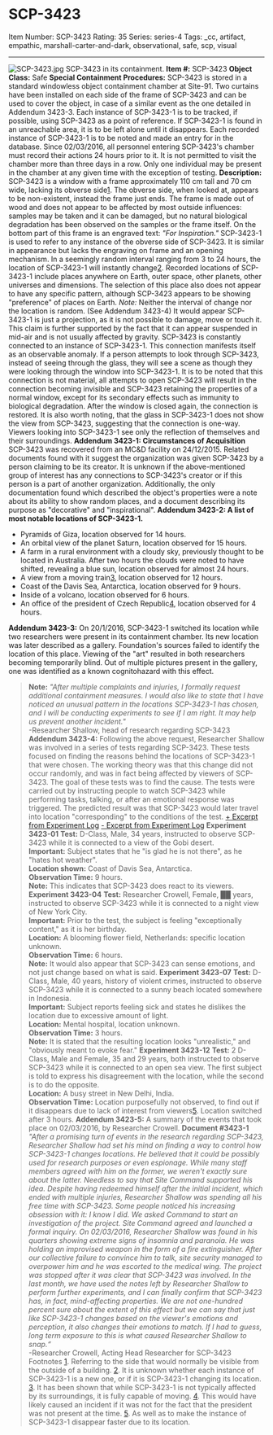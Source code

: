 # SCP-3423
Item Number: SCP-3423
Rating: 35
Series: series-4
Tags: _cc, artifact, empathic, marshall-carter-and-dark, observational, safe, scp, visual

---

![SCP-3423.jpg](https://scp-wiki.wdfiles.com/local--files/scp-3423/SCP-3423.jpg)
SCP-3423 in its containment.
**Item #:** SCP-3423
**Object Class:** Safe
**Special Containment Procedures:** SCP-3423 is stored in a standard windowless object containment chamber at Site-91. Two curtains have been installed on each side of the frame of SCP-3423 and can be used to cover the object, in case of a similar event as the one detailed in Addendum 3423-3.
Each instance of SCP-3423-1 is to be tracked, if possible, using SCP-3423 as a point of reference. If SCP-3423-1 is found in an unreachable area, it is to be left alone until it disappears. Each recorded instance of SCP-3423-1 is to be noted and made an entry for in the database.
Since 02/03/2016, all personnel entering SCP-3423's chamber must record their actions 24 hours prior to it. It is not permitted to visit the chamber more than three days in a row. Only one individual may be present in the chamber at any given time with the exception of testing.
**Description:** SCP-3423 is a window with a frame approximately 110 cm tall and 70 cm wide, lacking its obverse side[1](javascript:;). The obverse side, when looked at, appears to be non-existent, instead the frame just ends. The frame is made out of wood and does not appear to be affected by most outside influences: samples may be taken and it can be damaged, but no natural biological degradation has been observed on the samples or the frame itself. On the bottom part of this frame is an engraved text: _"For Inspiration."_
SCP-3423-1 is used to refer to any instance of the obverse side of SCP-3423. It is similar in appearance but lacks the engraving on frame and an opening mechanism. In a seemingly random interval ranging from 3 to 24 hours, the location of SCP-3423-1 will instantly change[2](javascript:;). Recorded locations of SCP-3423-1 include places anywhere on Earth, outer space, other planets, other universes and dimensions. The selection of this place also does not appear to have any specific pattern, although SCP-3423 appears to be showing "preference" of places on Earth.
_Note:_ Neither the interval of change nor the location is random. (See Addendum 3423-4)
It would appear SCP-3423-1 is just a projection, as it is not possible to damage, move or touch it. This claim is further supported by the fact that it can appear suspended in mid-air and is not usually affected by gravity.
SCP-3423 is constantly connected to an instance of SCP-3423-1. This connection manifests itself as an observable anomaly. If a person attempts to look through SCP-3423, instead of seeing through the glass, they will see a scene as though they were looking through the window into SCP-3423-1. It is to be noted that this connection is not material, all attempts to open SCP-3423 will result in the connection becoming invisible and SCP-3423 retaining the properties of a normal window, except for its secondary effects such as immunity to biological degradation. After the window is closed again, the connection is restored.
It is also worth noting, that the glass in SCP-3423-1 does not show the view from SCP-3423, suggesting that the connection is one-way. Viewers looking into SCP-3423-1 see only the reflection of themselves and their surroundings.
**Addendum 3423-1: Circumstances of Acquisition**  
SCP-3423 was recovered from an MC&D facility on 24/12/2015. Related documents found with it suggest the organization was given SCP-3423 by a person claiming to be its creator. It is unknown if the above-mentioned group of interest has any connections to SCP-3423's creator or if this person is a part of another organization. Additionally, the only documentation found which described the object's properties were a note about its ability to show random places, and a document describing its purpose as "decorative" and "inspirational".
**Addendum 3423-2: A list of most notable locations of SCP-3423-1.**
  * Pyramids of Giza, location observed for 14 hours.
  * An orbital view of the planet Saturn, location observed for 15 hours.
  * A farm in a rural environment with a cloudy sky, previously thought to be located in Australia. After two hours the clouds were noted to have shifted, revealing a blue sun, location observed for almost 24 hours.
  * A view from a moving train[3](javascript:;), location observed for 12 hours.
  * Coast of the Davis Sea, Antarctica, location observed for 9 hours.
  * Inside of a volcano, location observed for 6 hours.
  * An office of the president of Czech Republic[4](javascript:;), location observed for 4 hours.

**Addendum 3423-3:** On 20/1/2016, SCP-3423-1 switched its location while two researchers were present in its containment chamber. Its new location was later described as a gallery. Foundation's sources failed to identify the location of this place. Viewing of the "art" resulted in both researchers becoming temporarily blind. Out of multiple pictures present in the gallery, one was identified as a known cognitohazard with this effect.
> **Note:** _"After multiple complaints and injuries, I formally request additional containment measures. I would also like to state that I have noticed an unusual pattern in the locations SCP-3423-1 has chosen, and I will be conducting experiments to see if I am right. It may help us prevent another incident."_  
>  -Researcher Shallow, head of research regarding SCP-3423
**Addendum 3423-4:** Following the above request, Researcher Shallow was involved in a series of tests regarding SCP-3423. These tests focused on finding the reasons behind the locations of SCP-3423-1 that were chosen. The working theory was that this change did not occur randomly, and was in fact being affected by viewers of SCP-3423. The goal of these tests was to find the cause.
The tests were carried out by instructing people to watch SCP-3423 while performing tasks, talking, or after an emotional response was triggered. The predicted result was that SCP-3423 would later travel into location "corresponding" to the conditions of the test.
[\+ Excerpt from Experiment Log](javascript:;)
[\- Excerpt from Experiment Log](javascript:;)
**Experiment 3423-01**
> **Test:** D-Class, Male, 34 years, instructed to observe SCP-3423 while it is connected to a view of the Gobi desert.  
>  **Important:** Subject states that he "is glad he is not there", as he "hates hot weather".  
>  **Location shown:** Coast of Davis Sea, Antarctica.  
>  **Observation Time:** 9 hours.  
>  **Note:** This indicates that SCP-3423 does react to its viewers.
**Experiment 3423-04**
> **Test:** Researcher Crowell, Female, ██ years, instructed to observe SCP-3423 while it is connected to a night view of New York City.  
>  **Important:** Prior to the test, the subject is feeling "exceptionally content," as it is her birthday.  
>  **Location:** A blooming flower field, Netherlands: specific location unknown.  
>  **Observation Time:** 6 hours.  
>  **Note:** It would also appear that SCP-3423 can sense emotions, and not just change based on what is said.
**Experiment 3423-07**
> **Test:** D-Class, Male, 40 years, history of violent crimes, instructed to observe SCP-3423 while it is connected to a sunny beach located somewhere in Indonesia.  
>  **Important:** Subject reports feeling sick and states he dislikes the location due to excessive amount of light.  
>  **Location:** Mental hospital, location unknown.  
>  **Observation Time:** 3 hours.  
>  **Note:** It is stated that the resulting location looks "unrealistic," and "obviously meant to evoke fear."
**Experiment 3423-12**
> **Test:** 2 D-Class, Male and Female, 35 and 29 years, both instructed to observe SCP-3423 while it is connected to an open sea view. The first subject is told to express his disagreement with the location, while the second is to do the opposite.  
>  **Location:** A busy street in New Delhi, India.  
>  **Observation Time:** Location purposefully not observed, to find out if it disappears due to lack of interest from viewers[5](javascript:;). Location switched after 3 hours.
**Addendum 3423-5:** A summary of the events that took place on 02/03/2016, by Researcher Crowell.
> **Document #3423-1**
> _"After a promising turn of events in the research regarding SCP-3423, Researcher Shallow had set his mind on finding a way to control how SCP-3423-1 changes locations. He believed that it could be possibly used for research purposes or even espionage. While many staff members agreed with him on the former, we weren't exactly sure about the latter. Needless to say that Site Command supported his idea._
> _Despite having redeemed himself after the initial incident, which ended with multiple injuries, Researcher Shallow was spending all his free time with SCP-3423. Some people noticed his increasing obsession with it: I know I did. We asked Command to start an investigation of the project. Site Command agreed and launched a formal inquiry. On 02/03/2016, Researcher Shallow was found in his quarters showing extreme signs of insomnia and paranoia. He was holding an improvised weapon in the form of a fire extinguisher. After our collective failure to convince him to talk, site security managed to overpower him and he was escorted to the medical wing._
> _The project was stopped after it was clear that SCP-3423 was involved. In the last month, we have used the notes left by Researcher Shallow to perform further experiments, and I can finally confirm that SCP-3423 has, in fact, mind-affecting properties. We are not one-hundred percent sure about the extent of this effect but we can say that just like SCP-3423-1 changes based on the viewer's emotions and perception, it also changes their emotions to match. If I had to guess, long term exposure to this is what caused Researcher Shallow to snap.“_  
>  -Researcher Crowell, Acting Head Researcher for SCP-3423
Footnotes
[1](javascript:;). Referring to the side that would normally be visible from the outside of a building.
[2](javascript:;). It is unknown whether each instance of SCP-3423-1 is a new one, or if it is SCP-3423-1 changing its location.
[3](javascript:;). It has been shown that while SCP-3423-1 is not typically affected by its surroundings, it is fully capable of moving.
[4](javascript:;). This would have likely caused an incident if it was not for the fact that the president was not present at the time.
[5](javascript:;). As well as to make the instance of SCP-3423-1 disappear faster due to its location.